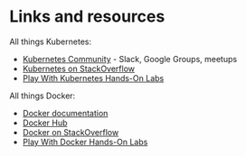 # Links and resources

All things Kubernetes:

- [Kubernetes Community](https://kubernetes.io/community/) - Slack, Google Groups, meetups
- [Kubernetes on StackOverflow](https://stackoverflow.com/questions/tagged/kubernetes)
- [Play With Kubernetes Hands-On Labs](https://medium.com/@marcosnils/introducing-pwk-play-with-k8s-159fcfeb787b)

All things Docker:

- [Docker documentation](http://docs.docker.com/)
- [Docker Hub](https://hub.docker.com)
- [Docker on StackOverflow](https://stackoverflow.com/questions/tagged/docker)
- [Play With Docker Hands-On Labs](http://training.play-with-docker.com/)
